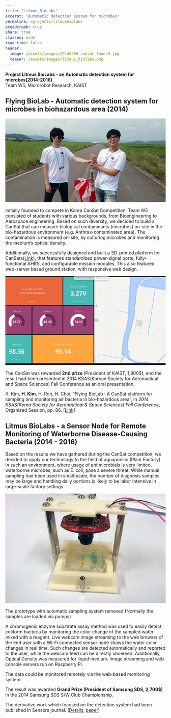 ```yaml
---
title: "Litmus BioLabs"
excerpt: "Automatic detection system for microbes"
permalink: /projects/litmusbiolabs
breadcrumb: true
share: true
classes: wide
read_time: false
header:
  image: /assets/images/20140809_cansat_launch.jpg
  teaser: /assets/images/litmus_biolabs.png
---
```


**Project Litmus BioLabs - an Automatic detection system for microbes(2014-2016)**  
Team W5, Microrobot Research, KAIST

## Flying BioLab - Automatic detection system for microbes in biohazardous area (2014) ##

![Fun Times at the competition](/assets/images/20140809_at_narospacecenter.jpg)

Initially founded to compete in Korea CanSat Competition, Team W5 consisted of students with various backgrounds, from Bioengineering to Aerospace engineering. Based on such diversity, we decided to build a CanSat that can measure biological contaminants (microbes) on-site in the bio-hazardous environment (e.g. Anthrax-contaminated area). The contamination is measured on-site, by culturing microbes and monitoring the medium’s optical density. 

Additionally, we successfully designed and built a 3D-printed platform for CanSats([Link](https://www.thingiverse.com/thing:425904)), that features standardized power-signal ports, fully-functional AHRS, and configurable mission modules. This also featured web-server based ground station, with responsive web design.

![Web-server based CanSat Ground Station](/assets/images/20140809_cansat_gs.jpg)

The CanSat was rewarded **2nd prize** (President of KAIST, 1,800$), and the result had been presented in 2014 KSAS(Korean Society for Aeronautical and Space Sciences) Fall Conference as an oral presentation.

K. Kim, **H. Kim**, H. Roh, H. Choi, “Flying BioLab : A CanSat platform for sampling and monitoring air bacteria in bio-hazardous area”, in *2014 KSAS(Korea Society for Aeronautical & Space Sciences) Fall Conference*, Organized Session, pp. 86. [[Link]](http://www.riss.kr/link?id=A100498461)


## Litmus BioLabs - a Sensor Node for Remote Monitoring of Waterborne Disease-Causing Bacteria (2014 - 2016) ##

Based on the results we have gathered during the CanSat competition, we decided to apply our technology to the field of aquaponics (Plant Factory). In such an environment, where usage of antimicrobials is very limited, waterborne microbes, such as E. coli, pose a severe threat. While manual sampling had been used in small-scale, the number of diagnosis samples may be large and handling daily portions is likely to be labor intensive in large-scale factory settings.

![Litmus BioLabs - a prototype with automatic sampling system removed for clarity.](/assets/images/2018_08_24_SDSLitmus.jpg)

The prototype with automatic sampling system removed (Normally the samples are loaded via pumps)

A chromogenic enzyme substrate assay method was used to easily detect coliform bacteria by monitoring the color change of the sampled water mixed with a reagent. Live webcam image streaming to the web browser of the end user with a Wi-Fi connected sensor node shows the water color changes in real time. Such changes are detected automatically and reported to the user, while the webcam feed can be directly observed. Additionally, Optical Density was measured for liquid medium. Image streaming and web console servers run on Raspberry Pi.

The data could be monitored remotely via the web-based monitoring system.

The result was awarded **Grand Prize (President of Samsung SDS, 2,700$)** in the 2014 Samsung SDS S/W Club Championship. 

The derivative work which focused on the detection system had been published in Sensors journal. ([Details](/experiences/labonachip), [paper](http://www.mdpi.com/1424-8220/16/12/2179))

